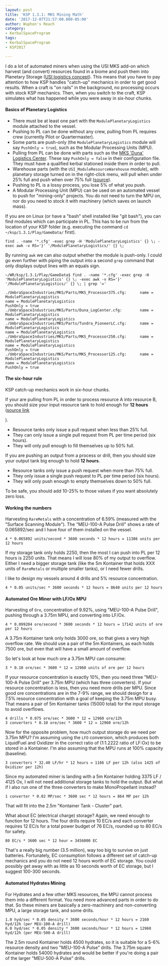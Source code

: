 ```yaml
---
layout: post
title: 'KSP 1.3.1: MKS Mining Math'
date: '2017-12-07T21:57:00.000-05:00'
author: Wuphon's Reach
category:
- KerbalSpaceProgram
tags:
- KerbalSpaceProgram
- KSP2017

---
```


I do a lot of automated miners when using the USI MKS add-on which harvest (and convert) resources found in a biome and push them into Planetary Storage ([USI logistics concept](https://github.com/UmbraSpaceIndustries/MKS/wiki)).  This means that you have to pay attention to how KSP handles "catch-up" mechanics in order to get good results.  When a craft is "on rails" in the background, no processing occurs with stock KSP mechanics.  Then, when you switch to the craft, KSP simulates what has happened while you were away in six-hour chunks.

#### Basics of Planetary Logistics

- There must be at least one part with the `ModulePlanetaryLogistics` module attached to the vessel.
- Pushing to PL can be done without any crew, pulling from PL requires crew (currently Pilot or Quartermaster).
- Some parts are push-only (the `ModulePlanetaryLogistics` module will say `PushOnly = true`), such as the Modular Processing Units (MPU).
- Pulling from PL can be done with parts such as the [MKS 'Duna' Logistics Center](https://github.com/UmbraSpaceIndustries/MKS/blob/master/FOR_RELEASE/GameData/UmbraSpaceIndustries/MKS/Parts/Duna_LogCenter.cfg).  These say `PushOnly = false` in their configuration file.  They must have a qualified kerbal stationed inside them in order to pull.
- Warehouse parts (with the `USI_ModuleResourceWarehouse` module), with planetary storage turned on in the right-click menu, will pull when under 25% full and push when over 75% full ([source](https://github.com/UmbraSpaceIndustries/MKS/blob/master/Source/KolonyTools/KolonyTools/PlanetaryLogistics/ModulePlanetaryLogistics.cs#L16-L20)).
- Pushing to PL is a lossy process, you lose 5% of what you push.
- A Modular Processing Unit (MPU) can be used on an automated vessel to push for "mining-only" projects.  You do not need to turn the MPU on, nor do you need to stock it with machinery (which saves on launch mass).

If you are on Linux (or have a "bash" shell installed like "git bash"), you can find modules which can participate in PL.  This has to be run from the location of your KSP folder (e.g. executing the command `cd ~/ksp/1.3.1/Play/GameData/` first).

    find . -name '*.cfg' -exec grep -H 'ModulePlanetaryLogistics' {} \; -exec awk -v RS='}' '/ModulePlanetaryLogistics/' {} \;

By running `awk` we can also output whether the module is push-only.  I could go even further with piping the output into a second `grep` command that only displays output lines with an equals sign.

    ~/WR/ksp/1.3.1/Play/GameData$ find . -name '*.cfg' -exec grep -H 'ModulePlanetaryLogistics' {} \; -exec awk -v RS='}' '/ModulePlanetaryLogistics/' {} \; | grep '='

    ./UmbraSpaceIndustries/MKS/Parts/MKS_Processor375.cfg:		name = ModulePlanetaryLogistics
    name = ModulePlanetaryLogistics
    PushOnly = true
    ./UmbraSpaceIndustries/MKS/Parts/Duna_LogCenter.cfg:		name = ModulePlanetaryLogistics
    name = ModulePlanetaryLogistics
    ./UmbraSpaceIndustries/MKS/Parts/Tundra_PioneerLC.cfg:		name = ModulePlanetaryLogistics
    name = ModulePlanetaryLogistics
    ./UmbraSpaceIndustries/MKS/Parts/MKS_Processor250.cfg:		name = ModulePlanetaryLogistics
    name = ModulePlanetaryLogistics
    PushOnly = true
    ./UmbraSpaceIndustries/MKS/Parts/MKS_Processor125.cfg:		name = ModulePlanetaryLogistics
    name = ModulePlanetaryLogistics
    PushOnly = true

#### The six-hour rule

KSP catch-up mechanics work in six-hour chunks.  

If your are pulling from PL in order to process resource A into resource B, you should size your input resource tank to hold enough for **12 hours** ([source link](https://github.com/UmbraSpaceIndustries/MKS/blob/master/Source/KolonyTools/KolonyTools/PlanetaryLogistics/ModulePlanetaryLogistics.cs#L100-L125)

).

- Resource tanks only issue a pull request when less than 25% full.
- They can only issue a single pull request from PL per time period (six hours).
- They will only pull enough to fill themselves up to 50% full.

If you are pushing an output from a process or drill, then you should size your output tank big enough to hold **12 hours**.

- Resource tanks only issue a push request when more than 75% full.
- They only issue a single push request to PL per time period (six hours).
- They will only push enough to empty themselves down to 50% full.

To be safe, you should add 10-25% to those values if you want absolutely zero loss.

#### Working the numbers

Harvesting `RareMetals` with a concentration of 6.59% (measured with the "Surface Scanning Module").  The "MEU-100-A Pulse Drill" shows a rate of 0.065892/sec and I have four of them installed on the vessel.

    4 * 0.065892 units/second * 3600 seconds * 12 hours = 11386 units per 12 hours

If my storage tank only holds 2250, then the most I can push into PL per 12 hours is 2250 units.  That means I will lose 80% of my output to overflow.  Either I need a bigger storage tank (like the 5m Kontainer that holds XXX units of `RareMetals` or multiple smaller tanks), or I need fewer drills.

I like to design my vessels around 4 drills and 5% resource concentration.

    4 * 0.05 units/sec * 3600 seconds * 12 hours = 8640 units per 12 hours

#### Automated Ore Miner with LF/Ox MPU

Harvesting of `Ore`, concentration of 9.92%, using "MEU-100-A Pulse Drill", pushing through a 3.75m MPU, and converting into LF/Ox.

    4 * 0.099204 ore/second * 3600 seconds * 12 hours = 17142 units of ore per 12 hours

A 3.75m Kontainer tank only holds 3000 ore, so that gives a very high overflow rate.  We should use a pair of the 5m Kontainers, as each holds 7500 ore, but even that will have a small amount of overflow.

So let's look at how much ore a 3.75m MPU can consume:

    3 * 0.10 ore/sec * 3600 * 12 = 12960 units of ore per 12 hours

If your resource concentration is exactly 10%, then you need three "MEU-100-A Pulse Drill" per 3.75m MPU (which has three converters).  If your resource concentration is less, then you need more drills per MPU.  Since good ore concentrations are in the 7-9% range, we should design for a 7.5% resource concentration with a goal of keeping the 3.75m MPU busy.  That means a pair of 5m Kontainer tanks (15000 total) for the input storage to avoid overflows.

    4 drills * 0.075 ore/sec * 3600 * 12 = 12960 ore/12h
    3 converters * 0.10 ore/sec * 3600 * 12 = 12960 ore/12h

Now for the opposite problem, how much output storage do we need per 3.75m MPU?  I'm assuming using the `LFO` conversion, which produces both LiquidFuel and Oxidizer in the correct ratio of (1:1.2222 ratio of LF:Ox) to be stored in a Kontainer.  I'm also assuming that the MPU runs at 100% capacity (baseline).

    3 converters * 32.40 LF/hr * 12 hours = 1166 LF per 12h (also 1425 of Oxidizer per 12h)

Since my automated miner is landing with a 5m Kontainer holding 3375 LF / 4125 Ox, I will not need additional storage tanks to hold the output.  But what if I also run one of the three converters to make MonoPropellant instead?

    1 converter * 0.02 MP/sec * 3600 sec * 12 hours = 864 MP per 12h

That will fit into the 2.5m "Kontainer Tank - Cluster" part.

What about EC (electrical charge) storage?  Again, we need enough to function for 12 hours.  The four drills require 10 EC/s and each converter requires 12 EC/s for a total power budget of 76 EC/s, rounded up to 80 EC/s for safety.

    80 EC/s * 3600 sec * 12 hour = 3456000 EC

That's a really big number (3.5 million), way too big to survive on just batteries.  Fortunately, EC consumption follows a different set of catch-up mechanics and you do not need 12 hours worth of EC storage.   You could possibly get away with as little as 10 seconds worth of EC storage, but I suggest 100-300 seconds.

#### Automated Hydrates Mining

For Hydrates and a few other MKS resources, the MPU cannot process them into a different format.  You need more advanced parts in order to do that.  So these miners are basically a zero-machinery and non-converting MPU, a large storage tank, and some drills.

    1.0 hyd/sec * 0.05 density * 3600 seconds/hour * 12 hours = 2160 hyd/12h (per MEU-100-A drill)
    6.0 hyd/sec * 0.05 density * 3600 seconds/hour * 12 hours = 12960 hyd/12h (per MEU-500-A drill)

The 2.5m round Kontainer holds 4500 hydrates, so it is suitable for a 5-6% resource density and two "MEU-100-A Pulse" drills.  The 3.75m square Kontainer holds 54000 hydrates and would be better if you're doing a pair of the larger "MEU-500-A Pulse" drills.
